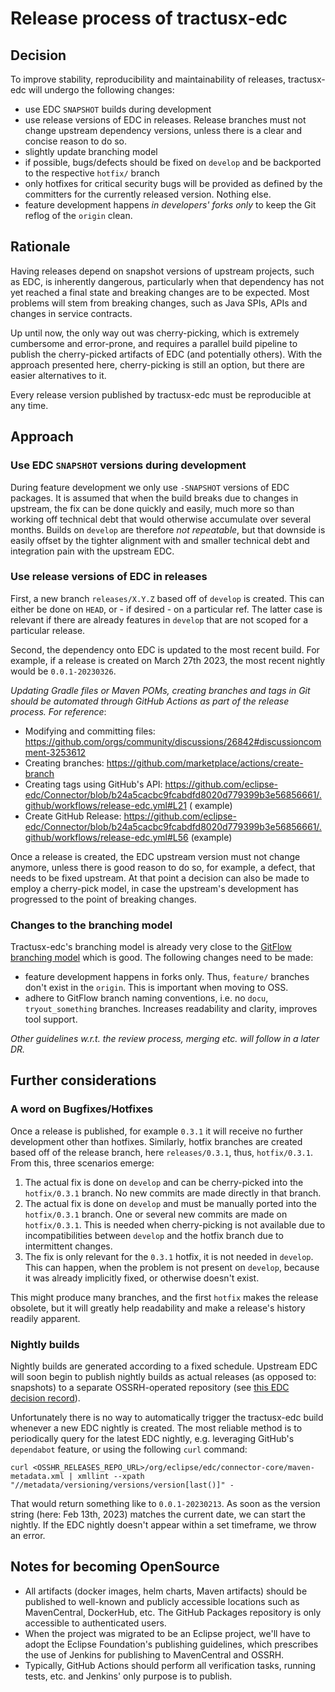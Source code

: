# Release process of tractusx-edc

## Decision

To improve stability, reproducibility and maintainability of releases, tractusx-edc will undergo the following changes:

- use EDC `SNAPSHOT` builds during development
- use release versions of EDC in releases. Release branches must not change upstream dependency versions, unless there
  is a clear and concise reason to do so.
- slightly update branching model
- if possible, bugs/defects should be fixed on `develop` and be backported to the respective `hotfix/` branch
- only hotfixes for critical security bugs will be provided as defined by the committers for the
  currently released version. Nothing else.
- feature development happens _in developers' forks only_ to keep the Git reflog of the `origin` clean.

## Rationale

Having releases depend on snapshot versions of upstream projects, such as EDC, is inherently dangerous, particularly
when that dependency has not yet reached a final state and breaking changes are to be expected. Most problems will stem
from breaking changes, such as Java SPIs, APIs and changes in service contracts.

Up until now, the only way out was cherry-picking, which is extremely cumbersome and error-prone, and requires a
parallel build pipeline to publish the cherry-picked artifacts of EDC (and potentially others). With the approach
presented here, cherry-picking is still an option, but there are easier alternatives to it.

Every release version published by tractusx-edc must be reproducible at any time.

## Approach

### Use EDC `SNAPSHOT` versions during development

During feature development we only use `-SNAPSHOT` versions of EDC packages. It is assumed that when the build breaks
due to changes in upstream, the fix can be done quickly and easily, much more so than working off technical
debt that would otherwise accumulate over several months. Builds on `develop` are therefore _not repeatable_, but that
downside is easily offset by the tighter alignment with and smaller technical debt and integration pain with the
upstream EDC.

### Use release versions of EDC in releases

First, a new branch `releases/X.Y.Z` based off of `develop` is created. This can either be done
on `HEAD`, or - if desired - on a particular ref. The latter case is relevant if there are already features
in `develop` that are not scoped for a particular release.

Second, the dependency onto EDC is updated to the most recent build. For example, if a release is
created on March 27th 2023, the most recent nightly would be `0.0.1-20230326`.

_Updating Gradle files or Maven POMs, creating branches and tags in Git should be automated through GitHub Actions as
part of the release process. For reference_:

- Modifying and committing files: <https://github.com/orgs/community/discussions/26842#discussioncomment-3253612>
- Creating branches: <https://github.com/marketplace/actions/create-branch>
- Creating tags using GitHub's
  API: <https://github.com/eclipse-edc/Connector/blob/b24a5cacbc9fcabdfd8020d779399b3e56856661/.github/workflows/release-edc.yml#L21> (
  example)
- Create GitHub Release: <https://github.com/eclipse-edc/Connector/blob/b24a5cacbc9fcabdfd8020d779399b3e56856661/.github/workflows/release-edc.yml#L56> (example)

Once a release is created, the EDC upstream version must not change anymore, unless there is good reason to do so, for
example, a defect, that needs to be fixed upstream. At that point a decision can also be made to employ a cherry-pick model, in case the
upstream's development has progressed to the point of breaking changes.

### Changes to the branching model

Tractusx-edc's branching model is already very close to
the [GitFlow branching model](https://www.atlassian.com/git/tutorials/comparing-workflows/gitflow-workflow#:~:text=What%20is%20Gitflow%3F,lived%20branches%20and%20larger%20commits)
which is good. The following changes need to be made:

- feature development happens in forks only. Thus, `feature/` branches don't exist in the `origin`. This is important
  when moving to OSS.
- adhere to GitFlow branch naming conventions, i.e. no `docu`, `tryout_something` branches. Increases readability and
  clarity, improves tool support.

_Other guidelines w.r.t. the review process, merging etc. will follow in a later DR._

## Further considerations

### A word on Bugfixes/Hotfixes

Once a release is published, for example `0.3.1` it will receive no further development other than hotfixes. Similarly,
hotfix branches are created based off of the release branch, here `releases/0.3.1`, thus, `hotfix/0.3.1`. From this,
three scenarios emerge:

1. The actual fix is done on `develop` and can be cherry-picked into the `hotfix/0.3.1` branch. No new commits are
   made directly in that branch.
2. The actual fix is done on `develop` and must be manually ported into the `hotfix/0.3.1` branch. One or several new
   commits are made on `hotfix/0.3.1`. This is needed when cherry-picking is not available due to incompatibilities
   between `develop` and the hotfix branch due to intermittent changes.
3. The fix is only relevant for the `0.3.1` hotfix, it is not needed in `develop`. This can happen, when the problem is
   not present on `develop`, because it was already implicitly fixed, or otherwise doesn't exist.

This might produce many branches, and the first `hotfix` makes the release obsolete, but it will greatly help
readability and make a release's history readily apparent.

### Nightly builds

Nightly builds are generated according to a fixed schedule. Upstream EDC will soon begin to publish nightly
builds as actual releases (as opposed to: snapshots) to a separate OSSRH-operated repository (see
[this EDC decision record](https://github.com/eclipse-edc/Connector/tree/main/docs/developer/decision-records/2023-02-10-nightly-builds)).

Unfortunately there is no way to automatically trigger the tractusx-edc build whenever a new EDC nightly is
created. The most reliable method is to periodically query for the latest EDC nightly, e.g. leveraging GitHub's
`dependabot` feature, or using the following `curl` command:

```shell
curl <OSSHR_RELEASES_REPO_URL>/org/eclipse/edc/connector-core/maven-metadata.xml | xmllint --xpath "//metadata/versioning/versions/version[last()]" -
```

That would return something like to `0.0.1-20230213`. As soon as the version string (here: Feb 13th, 2023) matches the
current date, we can start the nightly. If the EDC nightly doesn't appear within a set timeframe, we throw an error.

## Notes for becoming OpenSource

- All artifacts (docker images, helm charts, Maven artifacts) should be published to well-known and publicly accessible
  locations such as MavenCentral, DockerHub, etc. The GitHub Packages repository is only accessible to authenticated
  users.
- When the project was migrated to be an Eclipse project, we'll have to adopt the Eclipse Foundation's publishing guidelines,
  which prescribes the use of Jenkins for publishing to MavenCentral and OSSRH.
- Typically, GitHub Actions should perform all verification tasks, running tests, etc. and Jenkins' only purpose is to
  publish.
